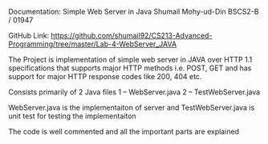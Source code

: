 Documentation: Simple Web Server in Java 
Shumail Mohy-ud-Din
BSCS2-B / 01947

GitHub Link: https://github.com/shumail92/CS213-Advanced-Programming/tree/master/Lab-4-WebServer_JAVA

The Project is implementation of simple web server in JAVA over HTTP 1.1 specifications that supports major HTTP methods i.e. POST, GET and has support for major HTTP response codes like 200, 404 etc.

Consists primarily of 2 Java files
	1 – WebServer.java
	2 – TestWebServer.java

WebServer.java is the implementaiton of server and TestWebServer.java is unit test for testing the implementaiton


The code is well commented and all the important parts are explained
